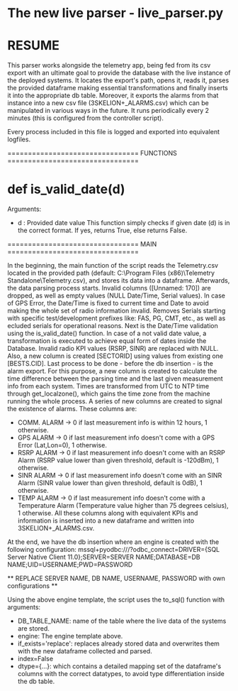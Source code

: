 # The new live parser - live_parser.py
# RESUME
  
This parser works alongside the telemetry app, being fed from its csv export with an ultimate goal to provide the database with the live instance of the deployed systems. It locates the export's path, opens it, reads it, parses the provided dataframe making essential transformations and finally inserts it into the appropriate db table. Moreover, it exports the alarms from that instance into a new csv file (3SKELION+_ALARMS.csv) which can be manipulated in various ways in the future. It runs periodically every 2 minutes (this is configured from the controller script).

Every process included in this file is logged and exported into equivalent logfiles.

================================ FUNCTIONS ================================

# def is_valid_date(d)
Arguments:
- d : Provided date value
This function simply checks if given date (d) is in the correct format. If yes, returns True, else returns False.


================================ MAIN ================================

In the beginning, the main function of the script reads the Telemetry.csv located in the provided path (default: C:\Program Files (x86)\Telemetry Standalone\Telemetry.csv), and stores its data into a dataframe.
Afterwards, the data parsing process starts. Invalid columns ([Unnamed: 170]) are dropped, as well as empty values (NULL Date/Time, Serial values). 
In case of GPS Error, the Date/Time is fixed to current time and Date to avoid making the whole set of radio information invalid.
Removes Serials starting with specific test/development prefixes like: FAS, PG, CMT, etc., as well as ecluded serials for operational reasons.
Next is the Date/Time validation using the is_valid_date() function. In case of a not valid date value, a transformation is executed to achieve equal form of dates inside the Database.
Invalid radio KPI values (RSRP, SINR) are replaced with NULL.
Also, a new column is created [SECTORID] using values from existing one [BESTS.CID].
Last process to be done - before the db insertion - is the alarm export.
For this purpose, a new column is created to calculate the time difference between the parsing time and the last given measurement info from each system.
Times are transformed from UTC to NTP time through get_localzone(), which gains the time zone from the machine running the whole process.
A series of new columns are created to signal the existence of alarms. These columns are:
- COMM. ALARM -> 0 if last measurement info is within 12 hours, 1 otherwise.
- GPS ALARM -> 0 if last measurement info doesn't come with a GPS Error (Lat,Lon=0), 1 otherwise.
- RSRP ALARM -> 0 if last measurement info doesn't come with an RSRP Alarm (RSRP value lower than given threshold, default is -120dBm), 1 otherwise.
- SINR ALARM -> 0 if last measurement info doesn't come with an SINR Alarm (SINR value lower than given threshold, default is 0dB), 1 otherwise.
- TEMP ALARM -> 0 if last measurement info doesn't come with a Temperature Alarm (Temperature value higher than 75 degrees celsius), 1 otherwise.
All these columns along with equivalent KPIs and information is inserted into a new dataframe and written into 3SKELION+_ALARMS.csv.

At the end, we have the db insertion where an engine is created with the following configuration:
mssql+pyodbc:///?odbc_connect=DRIVER={SQL Server Native Client 11.0};SERVER=SERVER NAME;DATABASE=DB NAME;UID=USERNAME;PWD=PASSWORD

** REPLACE SERVER NAME, DB NAME, USERNAME, PASSWORD with own configurations **

Using the above engine template, the script uses the to_sql() function with arguments:
- DB_TABLE_NAME: name of the table where the live data of the systems are stored.
- engine: The engine template above.
- if_exists='replace': replaces already stored data and overwrites them with the new dataframe collected and parsed.
- index=False
- dtype={...}: which contains a detailed mapping set of the dataframe's columns with the correct datatypes, to avoid type differentiation inside the db table.
